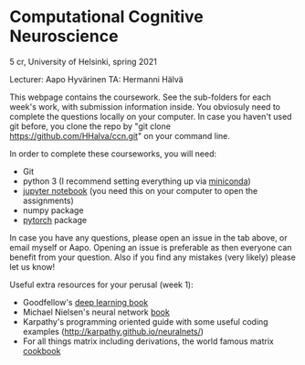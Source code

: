 # Computational Cognitive Neuroscience

5 cr, University of Helsinki, spring 2021

Lecturer: Aapo Hyvärinen TA: Hermanni Hälvä

This webpage contains the coursework. See the sub-folders for each week's work, with submission information inside.
You obviosuly need to complete the questions locally on your computer. In case you haven't used git before, you clone the repo
by "git clone https://github.com/HHalva/ccn.git" on your command line. 

In order to complete these courseworks, you will need:
  - Git
  - python 3 (I recommend setting everything up via [miniconda](https://docs.conda.io/en/latest/miniconda.html))
  - [jupyter notebook](https://jupyter.org/) (you need this on your computer to open the assignments)
  - numpy package
  - [pytorch](https://pytorch.org/) package
  
In case you have any questions, please open an issue in the tab above, or email myself or Aapo. Opening an issue is preferable as then everyone can benefit from your question. Also if you find any mistakes (very likely) please let us know!

Useful extra resources for your perusal (week 1):
  - Goodfellow's [deep learning book](https://www.deeplearningbook.org/)
  - Michael Nielsen's neural network [book](http://neuralnetworksanddeeplearning.com/)
  - Karpathy's programming oriented guide with some useful coding examples (http://karpathy.github.io/neuralnets/)
  - For all things matrix including derivations, the world famous matrix [cookbook](https://www.math.uwaterloo.ca/~hwolkowi/matrixcookbook.pdf)
  
  
